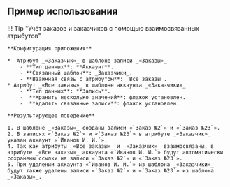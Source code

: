 ## Пример использования

!!! Tip "Учёт заказов и заказчиков с помощью взаимосвязанных атрибутов"

    **Конфигурация приложения**

    *  Атрибут _«Заказчик»_ в шаблоне записи _«Заказы»_
        - **Тип данных**: **Аккаунт**.
        - **Связанный шаблон**: _Заказчики_.
        - **Взаимная связь с атрибутом**: _Все заказы_.
    * Атрибут _«Все заказы»_ в шаблоне аккаунта _«Заказчики»_
        - **Тип данных**: **Запись**.
        -  **Хранить несколько значений**: флажок установлен.
        -  **Удалять связанные записи**: флажок установлен.
    
    **Результирующее поведение**

    1. В шаблоне _«Заказы»_ созданы записи «`Заказ №2`» и «`Заказ №23`».
    2. В записях «`Заказ №2`» и «`Заказ №23`» в атрибуте _«Заказчик»_ указан аккаунт «`Иванов И. И.`».
    4. Так как атрибуты _«Все заказы»_ и _«Заказчик»_ взаимосвязаны, в атрибуте _«Все заказы»_ аккаунта «`Иванов И. И.`» будут автоматически сохранены ссылки на записи «`Заказ №2`» и «`Заказ №23`».
    5. При удалении аккаунта «`Иванов И. И.`» из шаблона _«Заказчики»_ будут также удалены записи «`Заказ №2`» и «`Заказ №23`» из шаблона _«Заказы»_.
